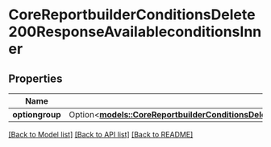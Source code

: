 # CoreReportbuilderConditionsDelete200ResponseAvailableconditionsInner

## Properties

Name | Type | Description | Notes
------------ | ------------- | ------------- | -------------
**optiongroup** | Option<[**models::CoreReportbuilderConditionsDelete200ResponseAvailableconditionsInnerOptiongroup**](core_reportbuilder_conditions_delete_200_response_availableconditions_inner_optiongroup.md)> |  | [optional]

[[Back to Model list]](../README.md#documentation-for-models) [[Back to API list]](../README.md#documentation-for-api-endpoints) [[Back to README]](../README.md)


